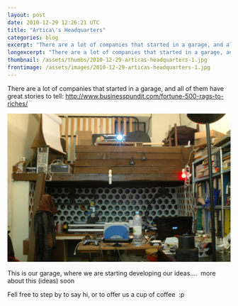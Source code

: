 ```yaml
---
layout: post
date: 2010-12-29 12:26:21 UTC
title: "Artica\'s Headquarters"
categories: blog
excerpt: "There are a lot of companies that started in a garage, and all of them have great stories to tell: http://www.businesspundit.com/fortune-500-rags-to-riches/"
longexcerpt: "There are a lot of companies that started in a garage, and all of them have great stories to tell: http://www.businesspundit.com/fortune-500-rags-to-riches/This is our garage, where we are starting developing our ideas....  more about this (ideas) soon"
thumbnail: /assets/thumbs/2010-12-29-articas-headquarters-1.jpg
frontimage: /assets/images/2010-12-29-articas-headquarters-1.jpg
---
```


There are a lot of companies that started in a garage, and all of them have great stories to tell: <a href="http://www.businesspundit.com/fortune-500-rags-to-riches/">http://www.businesspundit.com/fortune-500-rags-to-riches/</a>

<a href="http://www.artica.cc/blog/wp-content/uploads/2010/12/DSC_2093.jpg"><img class="postimage" src="/assets/images/2010-12-29-articas-headquarters-1.jpg"/></a>

This is our garage, where we are starting developing our ideas....  more about this (ideas) soon

Fell free to step by to say hi, or to offer us a cup of coffee  :p